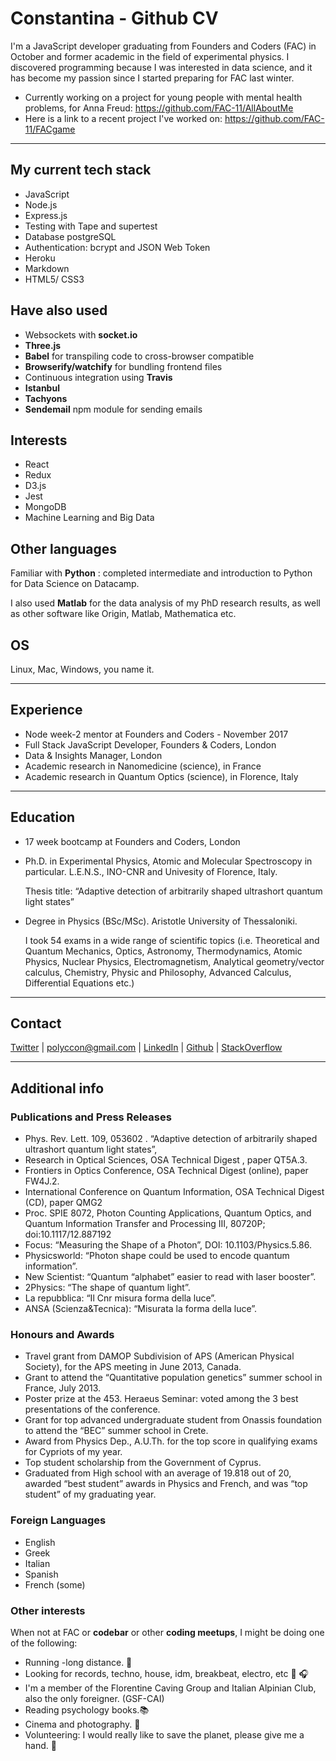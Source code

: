 # Constantina - Github CV

I'm a JavaScript developer graduating from Founders and Coders (FAC) in October and former academic in the field of experimental physics. I discovered programming because I was interested in data science, and it has become my passion since I started preparing for FAC last winter.

* Currently working on a project for young people with mental health problems, for Anna Freud: https://github.com/FAC-11/AllAboutMe
* Here is a link to a recent project I've worked on: https://github.com/FAC-11/FACgame

***

## My current tech stack
* JavaScript
* Node.js
* Express.js
* Testing with Tape and supertest
* Database postgreSQL
* Authentication: bcrypt and JSON Web Token
* Heroku
* Markdown
* HTML5/ CSS3


## Have also used
* Websockets with __socket.io__
* __Three.js__
* __Babel__ for transpiling code to cross-browser compatible
* __Browserify/watchify__ for bundling frontend files
* Continuous integration using __Travis__
* __Istanbul__
* __Tachyons__
* __Sendemail__ npm module for sending emails


## Interests 
* React
* Redux
* D3.js
* Jest
* MongoDB
* Machine Learning and Big Data


## Other languages

Familiar with __Python__ : completed intermediate and introduction to Python for Data Science on Datacamp. 

I also used __Matlab__ for the data analysis of my PhD research results, as well as other software like Origin, Matlab, Mathematica etc.


## OS
Linux, Mac, Windows, you name it.

***

## Experience
* Node week-2 mentor at Founders and Coders - November 2017
* Full Stack JavaScript Developer, Founders & Coders, London
* Data & Insights Manager, London
* Academic research in Nanomedicine (science), in France 
* Academic research in Quantum Optics (science), in Florence, Italy 

***

## Education
* 17 week bootcamp at Founders and Coders, London

* Ph.D. in Experimental Physics, Atomic and Molecular Spectroscopy in particular. L.E.N.S., INO-CNR and Univesity of Florence, Italy.

    Thesis title: “Adaptive detection of arbitrarily shaped ultrashort quantum light states”

* Degree in Physics (BSc/MSc). Aristotle University of Thessaloniki.

    I took 54 exams in a wide range of scientific topics (i.e. Theoretical and Quantum Mechanics, Optics, Astronomy,
Thermodynamics, Atomic Physics, Nuclear Physics, Electromagnetism, Analytical geometry/vector calculus, Chemistry, Physic and Philosophy, Advanced Calculus, Differential Equations etc.)

***

## Contact 
[Twitter](https://twitter.com/polyccon) | polyccon@gmail.com | [LinkedIn](https://www.linkedin.com/in/polycco) | [Github](https://github.com/polyccon) | [StackOverflow](https://stackoverflow.com/users/8650897/polyccon)

***

## Additional info 

### Publications and Press Releases
* Phys. Rev. Lett. 109, 053602 . “Adaptive detection of arbitrarily shaped ultrashort
quantum light states”,
* Research in Optical Sciences, OSA Technical Digest , paper QT5A.3.
* Frontiers in Optics Conference, OSA Technical Digest (online), paper FW4J.2.
* International Conference on Quantum Information, OSA Technical Digest (CD), paper QMG2
* Proc. SPIE 8072, Photon Counting Applications, Quantum Optics, and Quantum Information Transfer and Processing III, 80720P; doi:10.1117/12.887192 
* Focus: “Measuring the Shape of a Photon”, DOI: 10.1103/Physics.5.86.
* Physicsworld: “Photon shape could be used to encode quantum information”.
* New Scientist: “Quantum “alphabet” easier to read with laser booster”.
* 2Physics: “The shape of quantum light”.
* La repubblica: “Il Cnr misura forma della luce”.
* ANSA (Scienza&Tecnica): “Misurata la forma della luce”.

### Honours and Awards

* Travel grant from DAMOP Subdivision of APS (American Physical Society), for the APS meeting in June 2013, Canada.
* Grant to attend the “Quantitative population genetics” summer school in France, July 2013.
* Poster prize at the 453. Heraeus Seminar: voted among the 3 best presentations of the conference.
* Grant for top advanced undergraduate student from Onassis foundation to attend the “BEC” summer school in Crete.
* Award from Physics Dep., A.U.Th. for the top score in qualifying exams for Cypriots of my year.
* Top student scholarship from the Government of Cyprus.
* Graduated from High school with an average of 19.818 out of 20, awarded “best student” awards in Physics and French, and was “top student” of my graduating year.


### Foreign Languages
* English
* Greek
* Italian 
* Spanish
* French (some)


### Other interests

When not at FAC or __codebar__ or other __coding meetups__, I might be doing one of the following:

* Running -long distance. :running:
* Looking for records, techno, house, idm, breakbeat, electro, etc :musical_note: :headphones: 
* I'm a member of the Florentine Caving Group and Italian Alpinian Club, also the only foreigner. (GSF-CAI) 
* Reading psychology books.:books:
* Cinema and photography. :cinema:
* Volunteering: I would really like to save the planet, please give me a hand. :herb:



